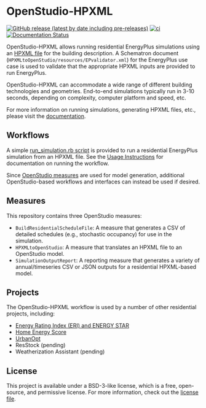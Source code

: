 # OpenStudio-HPXML

[![GitHub release (latest by date including pre-releases)](https://img.shields.io/github/v/release/NREL/OpenStudio-HPXML?include_prereleases)](https://github.com/NREL/OpenStudio-HPXML/releases)
[![ci](https://github.com/NREL/OpenStudio-HPXML/workflows/ci/badge.svg)](https://github.com/NREL/OpenStudio-HPXML/actions)
[![Documentation Status](https://readthedocs.org/projects/openstudio-hpxml/badge/?version=latest)](https://openstudio-hpxml.readthedocs.io/en/latest/?badge=latest)

OpenStudio-HPXML allows running residential EnergyPlus simulations using an [HPXML file](https://hpxml.nrel.gov/) for the building description.
A Schematron document (`HPXMLtoOpenStudio/resources/EPvalidator.xml`) for the EnergyPlus use case is used to validate that the appropriate HPXML inputs are provided to run EnergyPlus.

OpenStudio-HPXML can accommodate a wide range of different building technologies and geometries.
End-to-end simulations typically run in 3-10 seconds, depending on complexity, computer platform and speed, etc.

For more information on running simulations, generating HPXML files, etc., please visit the [documentation](https://openstudio-hpxml.readthedocs.io/en/latest).

## Workflows

A simple [run_simulation.rb script](https://github.com/NREL/OpenStudio-HPXML/blob/master/workflow/run_simulation.rb) is provided to run a residential EnergyPlus simulation from an HPXML file.
See the [Usage Instructions](https://openstudio-hpxml.readthedocs.io/en/latest/usage_instructions.html) for documentation on running the workflow.

Since [OpenStudio measures](http://nrel.github.io/OpenStudio-user-documentation/getting_started/about_measures/) are used for model generation, additional OpenStudio-based workflows and interfaces can instead be used if desired.

## Measures

This repository contains three OpenStudio measures:
- `BuildResidentialScheduleFile`: A measure that generates a CSV of detailed schedules (e.g., stochastic occupancy) for use in the simulation.
- `HPXMLtoOpenStudio`: A measure that translates an HPXML file to an OpenStudio model.
- `SimulationOutputReport`: A reporting measure that generates a variety of annual/timeseries CSV or JSON outputs for a residential HPXML-based model.

## Projects

The OpenStudio-HPXML workflow is used by a number of other residential projects, including:
- [Energy Rating Index (ERI) and ENERGY STAR](https://github.com/NREL/OpenStudio-ERI)
- [Home Energy Score](https://betterbuildingssolutioncenter.energy.gov/home-energy-score)
- [UrbanOpt](https://www.nrel.gov/buildings/urbanopt.html)
- ResStock (pending)
- Weatherization Assistant (pending)

## License

This project is available under a BSD-3-like license, which is a free, open-source, and permissive license. For more information, check out the [license file](https://github.com/NREL/OpenStudio-HPXML/blob/master/LICENSE.md).
